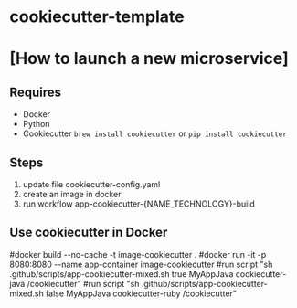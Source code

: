 # cookiecutter-template

[How to launch a new microservice]
========================
 
Requires
--------
* Docker
* Python
* Cookiecutter `brew install cookiecutter` or `pip install cookiecutter`

Steps
--------
1. update file cookiecutter-config.yaml
2. create an image in docker
5. run workflow app-cookiecutter-{NAME_TECHNOLOGY}-build

Use cookiecutter in Docker
----------------------------
#docker build --no-cache -t image-cookiecutter .
#docker run -it -p 8080:8080 --name app-container image-cookiecutter
#run script "sh .github/scripts/app-cookiecutter-mixed.sh true MyAppJava cookiecutter-java /cookiecutter"
#run script "sh .github/scripts/app-cookiecutter-mixed.sh false MyAppJava cookiecutter-ruby /cookiecutter"

